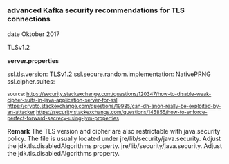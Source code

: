### advanced Kafka security recommendations for TLS connections ###

date Oktober 2017

TLSv1.2

**server.properties**

ssl.tls.version: TLSv1.2
ssl.secure.random.implementation: NativePRNG
ssl.cipher.suites:


<sup>source:
https://security.stackexchange.com/questions/120347/how-to-disable-weak-cipher-suits-in-java-application-server-for-ssl
https://crypto.stackexchange.com/questions/19985/can-dh-anon-really-be-exploited-by-an-attacker
https://security.stackexchange.com/questions/145855/how-to-enforce-perfect-forward-secrecy-using-jvm-properties
</sup>

**Remark**
The TLS version and cipher are also restrictable with java.security policy. The file is usually located under jre/lib/security/java.security. Adjust the jdk.tls.disabledAlgorithms property.  jre/lib/security/java.security. Adjust the jdk.tls.disabledAlgorithms property.
